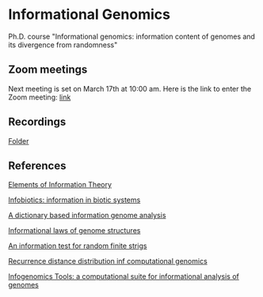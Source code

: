 # Informational Genomics
Ph.D. course "Informational genomics:  information content of genomes and its divergence from randomness"

## Zoom meetings
Next meeting is set on March 17th at 10:00 am. Here is the link to enter the Zoom meeting: [link](https://univr.zoom.us/j/153868465)

## Recordings
[Folder](https://www.dropbox.com/sh/o048r5xbkwfh7od/AABxmaSe28bNqfVstOusG_Vha?dl=0)

## References
[Elements of Information Theory](https://www.wiley.com/en-it/Elements+of+Information+Theory,+2nd+Edition-p-9780471241959)

[Infobiotics: information in biotic systems](https://www.springer.com/gp/book/9783642362224)

[A dictionary based information genome analysis](https://www.ncbi.nlm.nih.gov/pubmed/22985068)

[Informational laws of genome structures](https://www.nature.com/articles/srep28840)

[An information test for random finite strigs](https://www.nature.com/articles/srep28840)

[Recurrence distance distribution inf computational genomics](https://www.researchgate.net/profile/Vincenzo_Bonnici/publication/283280658_Recurrence_Distance_Distributions_in_Computational_Genomics/links/5632166408ae0530378eb2ed/Recurrence-Distance-Distributions-in-Computational-Genomics.pdf)

[Infogenomics Tools: a computational suite for informational analysis of genomes](https://www.ommegaonline.org/article-details/InfoGenomics-Tools--A-computational-suite-for-informational-analysis-of-genomes/91)
